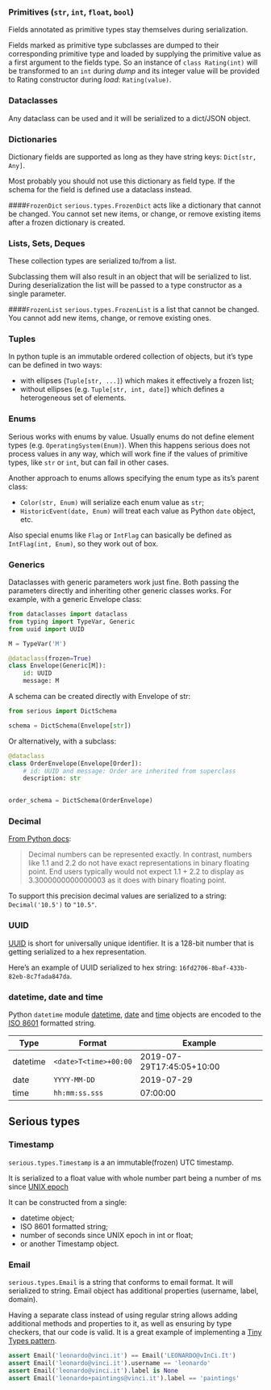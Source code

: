 ### Primitives (`str`, `int`, `float`, `bool`)

Fields annotated as primitive types stay themselves during serialization.

Fields marked as primitive type subclasses are dumped to their corresponding primitive type 
and loaded by supplying the primitive value as a first argument to the fields type.
So an instance of `class Rating(int)` will be transformed to an `int` during _dump_
and its integer value will be provided to Rating constructor during _load_: `Rating(value)`.

### Dataclasses
Any dataclass can be used and it will be serialized to a dict/JSON object. 

### Dictionaries
Dictionary fields are supported as long as they have string keys: `Dict[str, Any]`. 

Most probably you should not use this dictionary as field type. 
If the schema for the field is defined use a dataclass instead.

####`FrozenDict`
`serious.types.FrozenDict` acts like a dictionary that cannot be changed. 
You cannot set new items, or change, or remove existing items after a frozen dictionary
is created. 

### Lists, Sets, Deques
These collection types are serialized to/from a list.

Subclassing them will also result in an object that will be serialized to list.
During deserialization the list will be passed to a type constructor as a single parameter.

####`FrozenList`
`serious.types.FrozenList` is a list that cannot be changed. You cannot add new items, change,
or remove existing ones.

### Tuples
In python tuple is an immutable ordered collection of objects, but it’s type can be defined in two ways:
- with ellipses (`Tuple[str, ...]`) which makes it effectively a frozen list;
- without ellipses (e.g. `Tuple[str, int, date]`) which defines a heterogeneous set of elements.

### Enums
Serious works with enums by value. Usually enums do not define element types (e.g. `OperatingSystem(Enum)`).
When this happens serious does not process values in any way, which will work fine if the values of primitive types,
like `str` or `int`, but can fail in other cases.

Another approach to enums allows specifying the enum type as its’s parent class:
- `Color(str, Enum)` will serialize each enum value as `str`;
- `HistoricEvent(date, Enum)` will treat each value as Python `date` object, etc.

Also special enums like `Flag` or `IntFlag` can basically be defined as `IntFlag(int, Enum)`, so they work out of box. 

### Generics
Dataclasses with generic parameters work just fine.
Both passing the parameters directly and inheriting other generic classes works.
For example, with a generic Envelope class:  
```python
from dataclasses import dataclass
from typing import TypeVar, Generic
from uuid import UUID

M = TypeVar('M')

@dataclass(frozen=True)
class Envelope(Generic[M]):
    id: UUID
    message: M
``` 

A schema can be created directly with Envelope of str:
```python
from serious import DictSchema

schema = DictSchema(Envelope[str])
``` 

Or alternatively, with a subclass:
```python
@dataclass
class OrderEnvelope(Envelope[Order]):
    # id: UUID and message: Order are inherited from superclass
    description: str
    

order_schema = DictSchema(OrderEnvelope)
```

### Decimal
[From Python docs][decimal]:
> Decimal numbers can be represented exactly. 
> In contrast, numbers like 1.1 and 2.2 do not have exact representations in binary floating point. 
> End users typically would not expect 1.1 + 2.2 to display as 3.3000000000000003 as it does with binary floating point.

To support this precision decimal values are serialized to a string: `Decimal('10.5')` to `"10.5"`.

### UUID
[UUID][uuid] is short for universally unique identifier. It is a 128-bit number that is getting serialized to a hex 
representation.

Here’s an example of UUID serialized to hex string: `16fd2706-8baf-433b-82eb-8c7fada847da`.

### datetime, date and time
Python `datetime` module [datetime][datetime], [date][date] and [time][time] objects
are encoded to the [ISO 8601][iso8601] formatted string.

|  Type  |        Format       |Example                  |
|--------|---------------------|-------------------------|
|datetime|`<date>T<time>+00:00`|2019-07-29T17:45:05+10:00|
|date    |`YYYY-MM-DD`         |2019-07-29               |
|time    |`hh:mm:ss.sss`       |07:00:00                 |

## Serious types
### Timestamp
`serious.types.Timestamp` is a an immutable(frozen) UTC timestamp.

It is serialized to a float value with whole number part being a number of ms since [UNIX epoch][epoch]

It can be constructed from a single:
- datetime object;
- ISO 8601 formatted string;
- number of seconds since UNIX epoch in int or float;
- or another Timestamp object.

### Email
`serious.types.Email` is a string that conforms to email format. It will serialized to string. Email object
has additional properties (username, label, domain). 

Having a separate class instead of using regular string allows adding additional methods and properties to it, 
as well as ensuring by type checkers, that our code is valid. 
It is a great example of implementing a [Tiny Types pattern][tiny-types].

```python
assert Email('leonardo@vinci.it') == Email('LEONARDO@vInCi.It') 
assert Email('leonardo@vinci.it').username == 'leonardo' 
assert Email('leonardo@vinci.it').label is None 
assert Email('leonardo+paintings@vinci.it').label == 'paintings' 
```

[uuid]: https://docs.python.org/3/library/uuid.html
[decimal]: https://docs.python.org/3.7/library/decimal.html
[iso8601]: https://en.wikipedia.org/wiki/ISO_8601
[datetime]: https://docs.python.org/3.7/library/datetime.html?highlight=datetime#datetime.datetime
[date]: https://docs.python.org/3.7/library/datetime.html?highlight=datetime#datetime.date
[time]: https://docs.python.org/3.7/library/datetime.html?highlight=datetime#datetime.time
[epoch]: https://en.wikipedia.org/wiki/Unix_time
[tiny-types]: TODO 